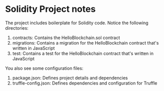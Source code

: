 # Solidity Project notes

The project includes boilerplate for Solidity code. Notice the following directories:

1.  contracts:  Contains the HelloBlockchain.sol contract
2.  migrations: Contains a migration for the HelloBlockchain contract that's written in JavaScript
3.  test:       Contains a test for the HelloBlockchain contract that's written in JavaScript

You also see some configuration files:

1.  package.json: Defines project details and dependencies
2.  truffle-config.json: Defines dependencies and configuration for Truffle
